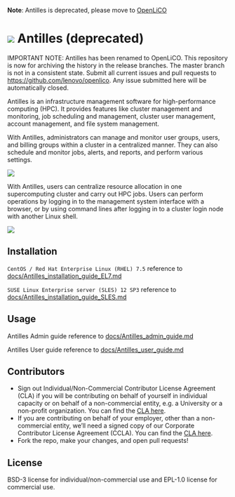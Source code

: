**Note**: Antilles is deprecated, please move to [OpenLiCO](https://github.com/lenovo/openlico)

# <img src="img/antilles.png"> Antilles (deprecated)

IMPORTANT NOTE: Antilles has been renamed to OpenLiCO. This repository is now for archiving the history in the release branches. The master branch is not in a consistent state. Submit all current issues and pull requests to https://github.com/lenovo/openlico. Any issue submitted here will be automatically closed.

Antilles is an infrastructure management software for high-performance computing (HPC). It provides features like cluster management and monitoring, job scheduling and management, cluster user management, account management, and file system management.

With Antilles, administrators can manage and monitor user groups, users, and billing groups within a cluster in a centralized manner. They can also schedule and monitor jobs, alerts, and reports, and perform various settings.

<img src="img/home_admin.jpg">

With Antilles, users can centralize resource allocation in one supercomputing cluster and carry out HPC jobs. Users can perform operations by logging in to the management system interface with a browser, or by using command lines after logging in to a cluster login node with another Linux shell.

<img src="img/home_user.jpg">

## Installation

`CentOS / Red Hat Enterprise Linux (RHEL) 7.5` reference to [docs/Antilles_installation_guide_EL7.md](./docs/Antilles_installation_guide_EL7.md)

`SUSE Linux Enterprise server (SLES) 12 SP3` reference to [docs/Antilles_installation_guide_SLES.md](./docs/Antilles_installation_guide_SLES.md)

## Usage

Antilles Admin guide reference to [docs/Antilles_admin_guide.md](./docs/Antilles_admin_guide.md)

Antilles User guide reference to [docs/Antilles_user_guide.md](./docs/Antilles_user_guide.md)

## Contributors

- Sign out Individual/Non-Commercial Contributor License Agreement (CLA) if you will be contributing on behalf of yourself in individual capacity or on behalf of a non-commercial entity, e.g. a University or a non-profit organization.  You can find the [CLA here](./docs/Antilles_Individual_Non-Commercial_CLA.pdf).
- If you are contributing on behalf of your employer, other than a non-commercial entity, we’ll  need a signed copy of our Corporate Contributor License Agreement (CCLA).  You can find the [CLA here](./docs/Antilles_Corporate_CLA.pdf).
- Fork the repo, make your changes, and open pull requests!

## License

BSD-3 license for individual/non-commercial use and EPL-1.0 license for commercial use.


